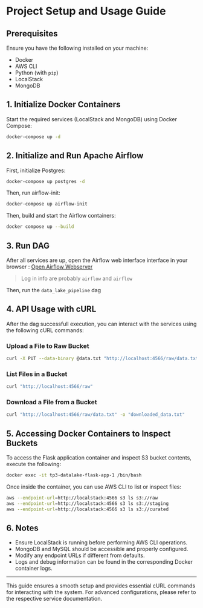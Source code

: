 # Project Setup and Usage Guide

## Prerequisites
Ensure you have the following installed on your machine:
- Docker
- AWS CLI
- Python (with `pip`)
- LocalStack
- MongoDB

## 1. Initialize Docker Containers
Start the required services (LocalStack and MongoDB) using Docker Compose:

```bash
docker-compose up -d
```

## 2. Initialize and Run Apache Airflow
First, initialize Postgres:

```bash
docker-compose up postgres -d
```

Then, run airflow-init:
```bash
docker-compose up airflow-init
```

Then, build and start the Airflow containers:

```bash
docker compose up --build
```
## 3. Run DAG
After all services are up, open the Airflow web interface interface in your browser : [Open Airflow Webserver](http://localhost:8080)

> Log in info are probably `airflow` and `airflow`

Then, run the `data_lake_pipeline` dag

## 4. API Usage with cURL
After the dag successfull execution, you can interact with the services using the following cURL commands:

### Upload a File to Raw Bucket
```bash
curl -X PUT --data-binary @data.txt "http://localhost:4566/raw/data.txt"
```

### List Files in a Bucket
```bash
curl "http://localhost:4566/raw"
```

### Download a File from a Bucket
```bash
curl "http://localhost:4566/raw/data.txt" -o "downloaded_data.txt"
```
## 5. Accessing Docker Containers to Inspect Buckets

To access the Flask application container and inspect S3 bucket contents, execute the following:

```bash
docker exec -it tp3-datalake-flask-app-1 /bin/bash
```

Once inside the container, you can use AWS CLI to list or inspect files:

````bash
aws --endpoint-url=http://localstack:4566 s3 ls s3://raw
aws --endpoint-url=http://localstack:4566 s3 ls s3://staging
aws --endpoint-url=http://localstack:4566 s3 ls s3://curated
````
## 6. Notes
- Ensure LocalStack is running before performing AWS CLI operations.
- MongoDB and MySQL should be accessible and properly configured.
- Modify any endpoint URLs if different from defaults.
- Logs and debug information can be found in the corresponding Docker container logs.

---

This guide ensures a smooth setup and provides essential cURL commands for interacting with the system. For advanced configurations, please refer to the respective service documentation.
